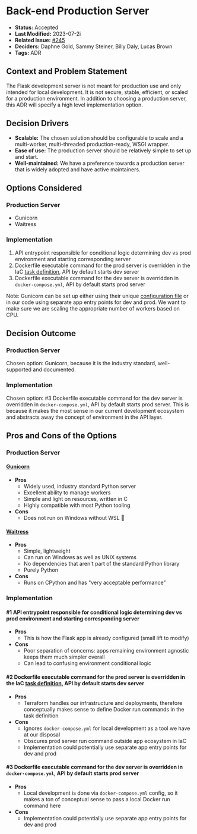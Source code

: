# Back-end Production Server

- **Status:** Accepted <!-- REQUIRED -->
- **Last Modified:** 2023-07-2i <!-- REQUIRED -->
- **Related Issue:** [#245](https://github.com/HHS/grants-equity/issues/245) <!-- RECOMMENDED -->
- **Deciders:** Daphne Gold, Sammy Steiner, Billy Daly, Lucas Brown <!-- REQUIRED -->
- **Tags:** ADR <!-- OPTIONAL -->

## Context and Problem Statement

The Flask development server is not meant for production use and only intended for local development. It is not secure, stable, efficient, or scaled for a production environment. In addition to choosing a production server, this ADR will specify a high level implementation option.

## Decision Drivers <!-- RECOMMENDED -->
- **Scalable:** The chosen solution should be configurable to scale and a multi-worker, multi-threaded production-ready, WSGI wrapper.
- **Ease of use:** The production server should be relatively simple to set up and start.
- **Well-maintained:** We have a preference towards a production server that is widely adopted and have active maintainers.

## Options Considered

### Production Server
- Gunicorn
- Waitress

### Implementation
1. API entrypoint responsible for conditional logic determining dev vs prod environment and starting corresponding server
2. Dockerfile executable command for the prod server is overridden in the IaC [task definition](https://docs.aws.amazon.com/AmazonECS/latest/developerguide/task_definition_parameters.html), API by default starts dev server
3. Dockerfile executable command for the dev server is overridden in `docker-compose.yml`, API by default starts prod server

Note: Gunicorn can be set up either using their unique [configuration file](https://docs.gunicorn.org/en/latest/configure.html) or in our code using separate app entry points for dev and prod. We want to make sure we are scaling the appropriate number of workers based on CPU.

## Decision Outcome <!-- REQUIRED -->

### Production Server

Chosen option: Gunicorn, because it is the industry standard, well-supported and documented.

### Implementation

Chosen option: #3 Dockerfile executable command for the dev server is overridden in `docker-compose.yml`, API by default starts prod server. This is because it makes the most sense in our current development ecosystem and abstracts away the concept of environment in the API layer.

## Pros and Cons of the Options <!-- OPTIONAL -->

### Production Server
#### [Gunicorn](https://gunicorn.org/)

- **Pros**
  - Widely used, industry standard Python server
  - Excellent ability to manage workers
  - Simple and light on resources, written in C
  - Highly compatible with most Python tooling
- **Cons**
  - Does not run on Windows without WSL 🧐

#### [Waitress](https://github.com/Pylons/waitress)

- **Pros**
  - Simple, lightweight
  - Can run on Windows as well as UNIX systems
  - No dependencies that aren't part of the standard Python library
  - Purely Python
- **Cons**
  - Runs on CPython and has "very acceptable performance"

### Implementation
#### #1 API entrypoint responsible for conditional logic determining dev vs prod environment and starting corresponding server

- **Pros**
  - This is how the Flask app is already configured (small lift to modify)
- **Cons**
  - Poor separation of concerns: apps remaining environment agnostic keeps them much simpler overall
  - Can lead to confusing environment conditional logic

#### #2 Dockerfile executable command for the prod server is overridden in the IaC [task definition](https://docs.aws.amazon.com/AmazonECS/latest/developerguide/task_definition_parameters.html), API by default starts dev server

- **Pros**
  - Terraform handles our infrastructure and deployments, therefore conceptually makes sense to define Docker run commands in the task definition
- **Cons**
  - Ignores `docker-compose.yml` for local development as a tool we have at our disposal
  - Obscures prod server run command outside app ecosystem in IaC
  - Implementation could potentially use separate app entry points for dev and prod

#### #3 Dockerfile executable command for the dev server is overridden in `docker-compose.yml`, API by default starts prod server

- **Pros**
  - Local development is done via `docker-compose.yml` config, so it makes a ton of conceptual sense to pass a local Docker run command here
- **Cons**
  - Implementation could potentially use separate app entry points for dev and prod
